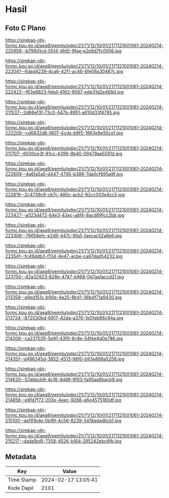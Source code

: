 # Hasil

## Foto C Plano

https://sirekap-obj-formc.kpu.go.id/aea9/pemilu/pdpr/21/71/12/10/01/2171121001061-20240214-220658--b799d1cd-0514-4fd5-9fae-e2e9d7fc0056.jpg

https://sirekap-obj-formc.kpu.go.id/aea9/pemilu/pdpr/21/71/12/10/01/2171121001061-20240214-222041--6dad4239-dca6-42f1-ac46-6fe06a30467c.jpg

https://sirekap-obj-formc.kpu.go.id/aea9/pemilu/pdpr/21/71/12/10/01/2171121001061-20240214-222422--f63e8823-febd-4162-9087-ede31d2e468d.jpg

https://sirekap-obj-formc.kpu.go.id/aea9/pemilu/pdpr/21/71/12/10/01/2171121001061-20240214-211537--2d66ef3f-73c0-447b-8951-a610d33f4795.jpg

https://sirekap-obj-formc.kpu.go.id/aea9/pemilu/pdpr/21/71/12/10/01/2171121001061-20240214-222209--cd6832d6-f807-4cda-b9f5-1863e9e92ce1.jpg

https://sirekap-obj-formc.kpu.go.id/aea9/pemilu/pdpr/21/71/12/10/01/2171121001061-20240214-211707--6030ce3f-81cc-4399-9b40-09479aa5591d.jpg

https://sirekap-obj-formc.kpu.go.id/aea9/pemilu/pdpr/21/71/12/10/01/2171121001061-20240214-222609--4a6fa5a5-d447-4795-b386-7da0cf695a9f.jpg

https://sirekap-obj-formc.kpu.go.id/aea9/pemilu/pdpr/21/71/12/10/01/2171121001061-20240214-222819--2c4739c9-cb7c-480c-acb2-82cc003e4cc5.jpg

https://sirekap-obj-formc.kpu.go.id/aea9/pemilu/pdpr/21/71/12/10/01/2171121001061-20240214-223427--a023d472-64e3-42ec-a8f4-8acd89fcc2bb.jpg

https://sirekap-obj-formc.kpu.go.id/aea9/pemilu/pdpr/21/71/12/10/01/2171121001061-20240214-223306--79658efc-e2d9-447c-9fa5-faecac52a6e6.jpg

https://sirekap-obj-formc.kpu.go.id/aea9/pemilu/pdpr/21/71/12/10/01/2171121001061-20240214-223541--fc49ddb3-f134-4e47-acbe-ca97dad54232.jpg

https://sirekap-obj-formc.kpu.go.id/aea9/pemilu/pdpr/21/71/12/10/01/2171121001061-20240214-223750--42a32923-828e-4747-b968-0d7aa1accd21.jpg

https://sirekap-obj-formc.kpu.go.id/aea9/pemilu/pdpr/21/71/12/10/01/2171121001061-20240214-213358--a9ed151c-b90e-4e25-8b41-36b4f71a9430.jpg

https://sirekap-obj-formc.kpu.go.id/aea9/pemilu/pdpr/21/71/12/10/01/2171121001061-20240214-213724--872030bd-6917-42da-a376-1e01eb66c94a.jpg

https://sirekap-obj-formc.kpu.go.id/aea9/pemilu/pdpr/21/71/12/10/01/2171121001061-20240214-214206--ca237035-5e91-43f0-8c8e-54fee4d0e786.jpg

https://sirekap-obj-formc.kpu.go.id/aea9/pemilu/pdpr/21/71/12/10/01/2171121001061-20240214-214351--d496345d-3852-4513-98f0-b93e889a5258.jpg

https://sirekap-obj-formc.kpu.go.id/aea9/pemilu/pdpr/21/71/12/10/01/2171121001061-20240214-214620--57abbcb9-4c16-4dd9-9f83-fa95aa9bacb8.jpg

https://sirekap-obj-formc.kpu.go.id/aea9/pemilu/pdpr/21/71/12/10/01/2171121001061-20240214-214856--e8fd7f72-203e-4eec-9266-e6e4575180df.jpg

https://sirekap-obj-formc.kpu.go.id/aea9/pemilu/pdpr/21/71/12/10/01/2171121001061-20240214-215100--aef81bda-0b99-4c56-8239-3418adad6cb1.jpg

https://sirekap-obj-formc.kpu.go.id/aea9/pemilu/pdpr/21/71/12/10/01/2171121001061-20240214-215217--dada1bd5-7358-4526-b164-285242ebc8fb.jpg


## Metadata

| Key        | Value               |
| ---------- | ------------------- |
| Time Stamp | 2024-02-17 13:05:41 |
| Kode Dapil | 2101                |



